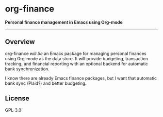# org-finance

**Personal finance management in Emacs using Org-mode**

---

## Overview

org-finance *will be* an Emacs package for managing personal finances using Org-mode as the data store. It will provide budgeting, transaction tracking, and financial reporting with an optional backend for automatic bank synchronization.

I know there are already Emacs finance packages, but I want that automatic bank sync (Plaid?) and better budgeting.

## License

GPL-3.0

